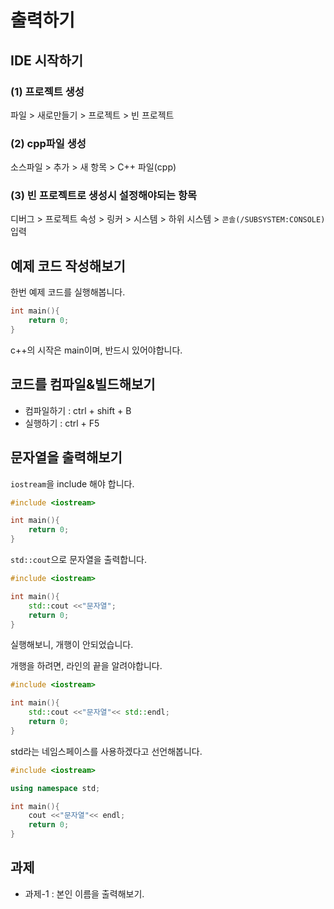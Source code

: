 # 출력하기

## IDE 시작하기

### (1) 프로젝트 생성

파일 > 새로만들기 > 프로젝트 > 빈 프로젝트

### (2) cpp파일 생성

소스파일 > 추가 > 새 항목 >  C++ 파일(cpp)

### (3) 빈 프로젝트로 생성시 설정해야되는 항목

디버그 > 프로젝트 속성 > 링커 > 시스템 > 하위 시스템 > ```콘솔(/SUBSYSTEM:CONSOLE)``` 입력

## 예제 코드 작성해보기

한번 예제 코드를 실행해봅니다.

```c++
int main(){
    return 0;
}
```

c++의 시작은 main이며, 반드시 있어야합니다.

## 코드를 컴파일&빌드해보기

* 컴파일하기 : ctrl + shift + B
* 실행하기 : ctrl + F5

## 문자열을 출력해보기

```iostream```을 include 해야 합니다.

```c++
#include <iostream>

int main(){
    return 0;
}
```

```std::cout```으로 문자열을 출력합니다.

```c++
#include <iostream>

int main(){
    std::cout <<"문자열";
    return 0;
}
```

실행해보니, 개행이 안되었습니다.

개행을 하려면, 라인의 끝을 알려야합니다.

```c++
#include <iostream>

int main(){
    std::cout <<"문자열"<< std::endl;
    return 0;
}
```

std라는 네임스페이스를 사용하겠다고 선언해봅니다.

```c++
#include <iostream>

using namespace std;

int main(){
    cout <<"문자열"<< endl;
    return 0;
}
```

## 과제

* 과제-1 : 본인 이름을 출력해보기.
